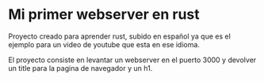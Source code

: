 # Mi primer webserver en rust

Proyecto creado para aprender rust, subido en español ya que es el ejemplo para un video de youtube que esta en ese idioma.

El proyecto consiste en levantar un webserver en el puerto 3000 y devolver un title para la pagina de navegador y un h1.
